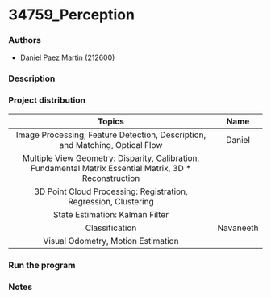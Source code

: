 # 34759_Perception 

### Authors

* [Daniel Paez Martin ](https://github.com/DanielPM98) (212600)

### Description


### Project distribution
| Topics                                                                                                   |   Name  |
|:------------------------------------------------------------------------------------------------------:  |:-------:|
| Image Processing, Feature Detection, Description, and Matching, Optical Flow                             | Daniel |
| Multiple View Geometry: Disparity, Calibration, Fundamental Matrix Essential Matrix, 3D * Reconstruction |         |
| 3D Point Cloud Processing: Registration, Regression, Clustering                                          |         |
| State Estimation: Kalman Filter                                                                          |         |
| Classification                                                                                           | Navaneeth |
| Visual Odometry, Motion Estimation                                                                       |         |


### Run the program


### Notes
